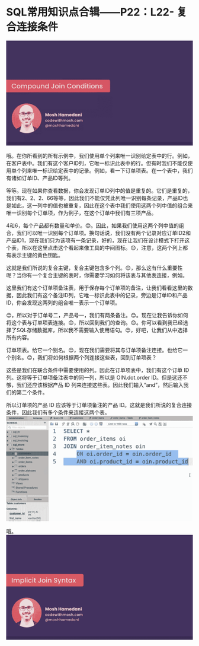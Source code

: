 # SQL常用知识点合辑——P22：L22- 复合连接条件 

![](img/53c7c09d8eb1f22d1330df77256a9f36_0.png)

哦。在你所看到的所有示例中，我们使用单个列来唯一识别给定表中的行。例如，在客户表中。我们有这个客户ID列，它唯一标识此表中的行。但有时我们不能仅使用单个列来唯一标识给定表中的记录。例如，看一下订单项表。在一个表中，我们有诸如订单ID、产品ID等列。

等等。现在如果你查看数据，你会发现订单ID列中的值是重复的。它们是重复的，我们有2、2、2、66等等，因此我们不能仅凭此列唯一识别每条记录，产品ID也是如此，这一列中的值也被重复，因此在这个表中我们使用这两个列中值的组合来唯一识别每个订单项，作为例子，在这个订单中我们有三项产品。

4和6，每个产品都有数量和单价。😊。因此，如果我们使用这两个列中值的组合，我们可以唯一识别每个订单项。换句话说，我们没有两个记录对应订单ID2和产品ID1，现在我们只为该项有一条记录，好的，现在让我们在设计模式下打开这个表，所以在这里点击这个看起来像工具的中间图标。😊，注意，这两个列上都有表示主键的黄色钥匙。

这就是我们所说的复合主键，复合主键包含多个列。😊，那么这有什么重要性呢？当你有一个复合主键的表时，你需要学习如何将该表与其他表连接，例如。

这里我们有这个订单项备注表，用于保存每个订单项的备注，让我们看看这里的数据，因此我们有这个备注ID列，它唯一标识此表中的记录，旁边是订单ID和产品ID，你会发现这两列的组合唯一表示一个订单项。

😊，所以对于订单号二，产品号一，我们有两条备注。😊。现在让我告诉你如何将这个表与订单项表连接。😊，所以回到我们的查询。😊。你可以看到我已经选择了SQL存储数据库，所以我不需要输入使用语句。😊，好吧，让我们从中选择所有内容。

订单项表。给它一个别名。😊，现在我们需要将其与订单项备注连接。也给它一个别名。😊，我们将如何根据两个列连接这些表，回到订单项表？

这些是我们在联合条件中需要使用的列。因此在订单项表中，我们有这个订单 ID 列。这将等于订单项备注表中的同一列，所以是 OIN.dot.order ID。但是这还不够，我们还应该根据产品 ID 列来连接这些表。因此我们输入“and”，然后输入我们的第二个条件。

所以订单项的产品 ID 应该等于订单项备注的产品 ID。这就是我们所说的复合连接条件，因此我们有多个条件来连接这两个表。![](img/53c7c09d8eb1f22d1330df77256a9f36_2.png)

哦。![](img/53c7c09d8eb1f22d1330df77256a9f36_4.png)
